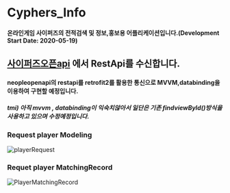 # Cyphers_Info
#### 온라인게임 사이퍼즈의 전적검색 및 정보,홍보용 어플리케이션입니다.(Development Start Date: 2020-05-19) 

## [사이퍼즈오픈api](https://developers.neople.co.kr/contents/apiDocs/cyphers) 에서 RestApi를 수신합니다.

#### neopleopenapi의 restapi를 retrofit2를 활용한 통신으로 MVVM,databinding을 이용하여 구현할 예정입니다.
##### tmi) 아직 mvvm , databinding이 익숙치않아서 일단은 기존 findviewById()방식을 사용하고 있으며 수정예정입니다.

### Request player Modeling

![playerRequest](https://user-images.githubusercontent.com/40031858/82415616-bed9f500-9ab3-11ea-97f3-3cf5bb358d14.jpg)

### Requet player MatchingRecord

![PlayerMatchingRecord](https://user-images.githubusercontent.com/40031858/82415722-e92bb280-9ab3-11ea-8e66-8d01d20cb363.jpg)
